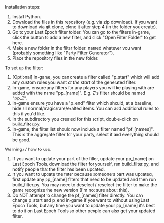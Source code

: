 Installation steps:
1. Install Python.
2. Download the files in this repository (e.g. via zip download). If you want to download via git clone, clone it after step 4 (in the folder you create).
3. Go to your Last Epoch filter folder. You can go to the filters in-game, click the button to add a new filter, and click "Open Filter Folder" to get here.
4. Make a new folder in the filter folder, named whatever you want (probably something like "Party Filter Generator").
5. Place the repository files in the new folder.

To set up the filter:
1. [Optional] In-game, you can create a filter called "p_start" which will add any custom rules you want *at the start* of the generated filter.
2. In-game, ensure any filters for any players you will be playing with are added with the name "pp_[name]". E.g. Z's filter should be named "pp_Z".
3. In-game ensure you have a "p_end" filter which should, at a baseline, hide all normal/magic/rare/exalted items. You can add additional rules to this if you'd like.
4. In the subdirectory you created for this script, double-click on build_filter.py.
5. In-game, the filter list should now include a filter named "pf_[names]". This is the aggregate filter for your party, select it and everything should be good.

Warnings / how to use:
1. If you want to update your part of the filter, update your pp_[name] on Last Epoch Tools, download the filter for yourself, run build_filter.py, and notify people that the filter has been updated.
2. If you want to update the filter because someone's part was updated, first update any pp_[name] filters that need to be updated and then run build_filter.py. You may need to deselect / reselect the filter to make the game recognize the new version (I'm not sure about this).
3. Do NOT attempt to change the pf_[names] filter directly. You can change p_start and p_end in-game if you want to without using Last Epoch Tools, but any time you want to update your pp_[name] it's best to do it on Last Epoch Tools so other people can also get your updated filter.
